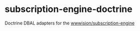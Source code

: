 # subscription-engine-doctrine
Doctrine DBAL adapters for the [wwwision/subscription-engine](https://packagist.org/packages/wwwision/subscription-engine)
